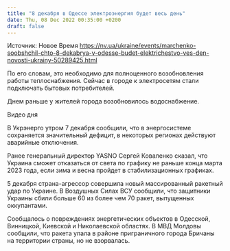 ```yaml
---
title: "8 декабря в Одессе электроэнергия будет весь день"
date: Thu, 08 Dec 2022 00:35:00 +0200
draft: false
---
```

Источник: Новое Время https://nv.ua/ukraine/events/marchenko-soobshchil-chto-8-dekabrya-v-odesse-budet-elektrichestvo-ves-den-novosti-ukrainy-50289425.html


По его словам, это необходимо для полноценного возобновления работы теплоснабжения. Сейчас в городе к электросетям стали подключать бытовых потребителей.

 Днем раньше у жителей города возобновилось водоснабжение.

 Видео дня   

В Укрэнерго утром 7 декабря сообщили, что в энергосистеме сохраняется значительный дефицит, в некоторых регионах действуют аварийные отключения.

Ранее генеральный директор YASNO Сергей Коваленко сказал, что Украина сможет отказаться от света по графику не раньше конца марта 2023 года, если зима и весна пройдет в стабилизационных графиках.

5 декабря страна-агрессор совершила новый массированный ракетный удар по Украине. В Воздушных Силах ВСУ сообщили, что защитники Украины сбили больше 60 из более чем 70 ракет, выпущенных оккупантами.

Сообщалось о повреждениях энергетических объектов в Одесской, Винницкой, Киевской и Николаевской областях. В МВД Молдовы сообщили, что ракета упала в районе приграничного города Бричаны на территории страны, но не взорвалась.
